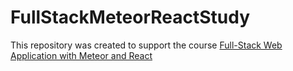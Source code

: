 # FullStackMeteorReactStudy

This repository was created to support the course [Full-Stack Web Application with Meteor and React](https://www.udemy.com/meteor-react/learn/v4)
